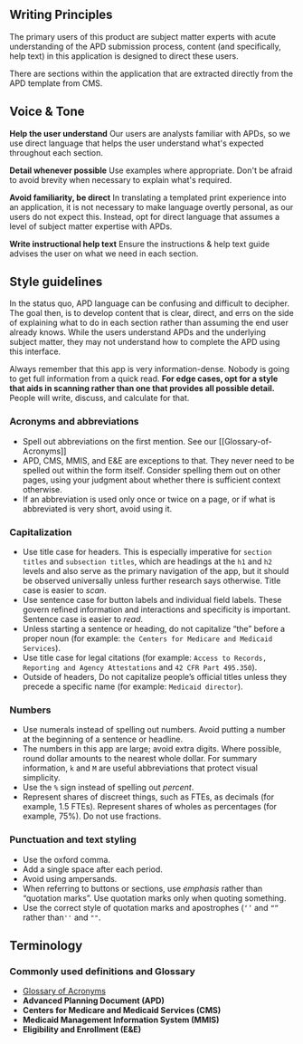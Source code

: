 ## Writing Principles

The primary users of this product are subject matter experts with acute understanding of the APD submission process, content (and specifically, help text) in this application is designed to direct these users.

There are sections within the application that are extracted directly from the APD template from CMS.

## Voice & Tone

**Help the user understand**
Our users are analysts familiar with APDs, so we use direct language that helps the user understand what's expected throughout each section.

**Detail whenever possible**
Use examples where appropriate. Don't be afraid to avoid brevity when necessary to explain what's required.

**Avoid familiarity, be direct**
In translating a templated print experience into an application, it is not necessary to make language overtly personal, as our users do not expect this. Instead, opt for direct language that assumes a level of subject matter expertise with APDs.

**Write instructional help text**
Ensure the instructions & help text guide advises the user on what we need in each section.

## Style guidelines

In the status quo, APD language can be confusing and difficult to decipher. The goal then, is to develop content that is clear, direct, and errs on the side of explaining what to do in each section rather than assuming the end user already knows. While the users understand APDs and the underlying subject matter, they may not understand how to complete the APD using this interface.

Always remember that this app is very information-dense. Nobody is going to get full information from a quick read. **For edge cases, opt for a style that aids in scanning rather than one that provides all possible detail.** People will write, discuss, and calculate for that.

### Acronyms and abbreviations

- Spell out abbreviations on the first mention. See our [[Glossary-of-Acronyms]]
- APD, CMS, MMIS, and E&E are exceptions to that. They never need to be spelled out within the form itself. Consider spelling them out on other pages, using your judgment about whether there is sufficient context otherwise.
- If an abbreviation is used only once or twice on a page, or if what is abbreviated is very short, avoid using it.

### Capitalization

- Use title case for headers. This is especially imperative for `section titles` and `subsection titles`, which are headings at the `h1` and `h2` levels and also serve as the primary navigation of the app, but it should be observed universally unless further research says otherwise. Title case is easier to _scan_.
- Use sentence case for button labels and individual field labels. These govern refined information and interactions and specificity is important. Sentence case is easier to _read_.
- Unless starting a sentence or heading, do not capitalize “the” before a proper noun (for example: `the Centers for Medicare and Medicaid Services`).
- Use title case for legal citations (for example: `Access to Records, Reporting and Agency Attestations` and `42 CFR Part 495.350`).
- Outside of headers, Do not capitalize people’s official titles unless they precede a specific name (for example: `Medicaid director`).

### Numbers

- Use numerals instead of spelling out numbers. Avoid putting a number at the beginning of a sentence or headline.
- The numbers in this app are large; avoid extra digits. Where possible, round dollar amounts to the nearest whole dollar. For summary information, `k` and `M` are useful abbreviations that protect visual simplicity.
- Use the `%` sign instead of spelling out _percent_.
- Represent shares of discreet things, such as FTEs, as decimals (for example, 1.5 FTEs). Represent shares of wholes as percentages (for example, 75%). Do not use fractions.

### Punctuation and text styling

- Use the oxford comma.
- Add a single space after each period.
- Avoid using ampersands.
- When referring to buttons or sections, use _emphasis_ rather than “quotation marks”. Use quotation marks only when quoting something.
- Use the correct style of quotation marks and apostrophes (`‘’` and `“”` rather than`''` and `""`.

## Terminology

### Commonly used definitions and Glossary

- [Glossary of Acronyms](https://github.com/18F/cms-hitech-apd/wiki/Glossary-of-Acronyms)
- **Advanced Planning Document (APD)**
- **Centers for Medicare and Medicaid Services (CMS)**
- **Medicaid Management Information System (MMIS)**
- **Eligibility and Enrollment (E&E)**
